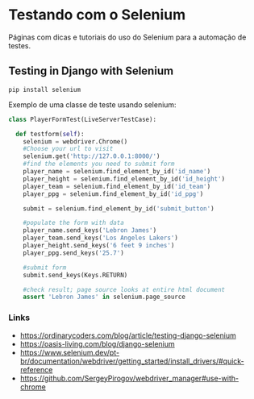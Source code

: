 # Testando com o Selenium

Páginas com dicas e tutoriais do uso do Selenium para a automação de testes.

## Testing in Django with Selenium

```console
pip install selenium
```

Exemplo de uma classe de teste usando selenium:

```python
class PlayerFormTest(LiveServerTestCase):

  def testform(self):
    selenium = webdriver.Chrome()
    #Choose your url to visit
    selenium.get('http://127.0.0.1:8000/')
    #find the elements you need to submit form
    player_name = selenium.find_element_by_id('id_name')
    player_height = selenium.find_element_by_id('id_height')
    player_team = selenium.find_element_by_id('id_team')
    player_ppg = selenium.find_element_by_id('id_ppg')

    submit = selenium.find_element_by_id('submit_button')

    #populate the form with data
    player_name.send_keys('Lebron James')
    player_team.send_keys('Los Angeles Lakers')
    player_height.send_keys('6 feet 9 inches')
    player_ppg.send_keys('25.7')

    #submit form
    submit.send_keys(Keys.RETURN)

    #check result; page source looks at entire html document
    assert 'Lebron James' in selenium.page_source
```

### Links
* https://ordinarycoders.com/blog/article/testing-django-selenium
* https://oasis-living.com/blog/django-selenium
* https://www.selenium.dev/pt-br/documentation/webdriver/getting_started/install_drivers/#quick-reference
* https://github.com/SergeyPirogov/webdriver_manager#use-with-chrome
